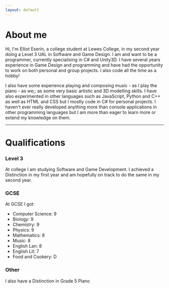 ```yaml
---
layout: default
---
```


# About me

Hi, I'm Elliot Eserin, a college student at Lewes College, in my second year doing a Level 3 UAL in Software and Game Design.
I am and want to be a programmer, currently specialising in C# and Unity3D. I have several years experience in Game Design and programming and have had the opportunity to work on both personal and group projects. I also code all the time as a hobby!

I also have some experience playing and composing music - as I play the piano - as we;; as some very basic artistic and 3D modelling skills.
I have also experimented in other languages such as JavaScript, Python and C++ as well as HTML and CSS but I mostly code in C# for personal projects. I haven't ever really developed anything more than console applications in other programming languages but I am more than eager to learn more or extend my knowledge on them.

<hr>

# Qualifications

### Level 3
At college I am studying Software and Game Development. I achieved a Distinction in my first year and am hopefully on track to do the same in my second year.

### GCSE
At GCSE I got:
<ul>
  <li>
    Computer Science: 9
  </li> 
  <li>
    Biology: 9
  </li> 
  <li>
    Chemistry: 9
  </li>
  <li>
    Physics: 9
  </li>
  <li>
    Mathematics: 8
  </li>
  <li>
    Music: 8
  </li>
  <li>
    English Lan: 8
  </li>
  <li>
    English Lit: 7
  </li>
  <li>
    Food and Cookery: D
  </li>
</ul>

### Other
I also have a Distinction in Grade 5 Piano



